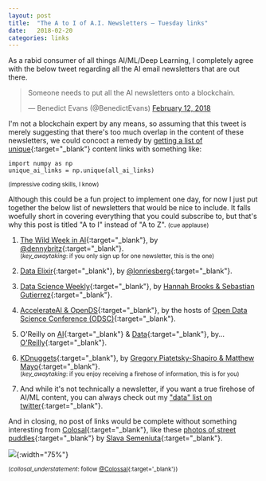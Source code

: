 ```yaml
---
layout: post
title:  "The A to I of A.I. Newsletters — Tuesday links"
date:   2018-02-20
categories: links
---
```


As a rabid consumer of all things AI/ML/Deep Learning, I completely agree with the below tweet regarding all the AI email newsletters that are out there. 

<blockquote class="twitter-tweet" data-lang="en"><p lang="en" dir="ltr">Someone needs to put all the AI newsletters onto a blockchain.</p>&mdash; Benedict Evans (@BenedictEvans) <a href="https://twitter.com/BenedictEvans/status/963134473167560704?ref_src=twsrc%5Etfw">February 12, 2018</a></blockquote>
<script async src="https://platform.twitter.com/widgets.js" charset="utf-8"></script>

I'm not a blockchain expert by any means, so assuming that this tweet is merely suggesting that there's too much overlap in the content of these newsletters, we could concoct a remedy by [getting a list of unique](https://www.geeksforgeeks.org/python-get-unique-values-list/){:target="_blank"} content links with something like: 

```
import numpy as np  
unique_ai_links = np.unique(all_ai_links)  
```
<small>(impressive coding skills, I know)</small>

Although this could be a fun project to implement one day, for now I just put together the below list of newsletters that would be nice to include. It falls woefully short in covering everything that you could subscribe to, but that's why this post is titled "A to I" instead of "A to Z".  <small>(cue applause)</small>

1. [The Wild Week in AI](https://www.getrevue.co/profile/wildml){:target="_blank"}, by [@dennybritz](https://twitter.com/dennybritz){:target="_blank"}.  
<small>(_key_awaytaking_: if you only sign up for one newsletter, this is the one)</small>

2. [Data Elixir](https://dataelixir.com/issues/170){:target="_blank"}, by [@lonriesberg](https://twitter.com/lonriesberg){:target="_blank"}.  

3. [Data Science Weekly](https://www.datascienceweekly.org/){:target="_blank"}, by [Hannah Brooks & Sebastian Gutierrez](https://www.datascienceweekly.org/about-us){:target="_blank"}.  

4. [AccelerateAI & OpenDS](https://opendatascience.com/news/){:target="_blank"}, by the hosts of [Open Data Science Conference (ODSC)](https://odsc.com/){:target="_blank"}.  

5. O'Reilly on [AI](http://www.oreilly.com/emails/newsletters/?display=preview#ai){:target="_blank"} & [Data](http://www.oreilly.com/emails/newsletters/?display=preview#data){:target="_blank"}, by... [O'Reilly](https://www.oreilly.com/){:target="_blank"}.  

6. [KDnuggets](https://www.kdnuggets.com/news/index.html){:target="_blank"}, by [Gregory Piatetsky-Shapiro & Matthew Mayo](https://www.kdnuggets.com/about/index.html){:target="_blank"}.  
<small>(_key_awaytaking_: if you enjoy receiving a firehose of information, this is for you)</small>

7. And while it's not technically a newsletter, if you want a true firehose of AI/ML content, you can always check out my ["data" list on twitter](https://twitter.com/kcbighuge/lists/data){:target="_blank"}.

And in closing, no post of links would be complete without something interesting from [Colosal](https://www.thisiscolossal.com/){:target="_blank"}, like these [photos of street puddles](https://www.thisiscolossal.com/2018/01/local-preacher-neon-puddles/){:target="_blank"} by [Slava Semeniuta](https://www.behance.net/thisset){:target="_blank"}.  

![](https://www.thisiscolossal.com/wp-content/uploads/2018/01/wet-neon-3.jpg){:width="75%"}

<small>(_collosal_understatement_: follow [@Colossal](https://twitter.com/Colossal){:target='_blank'})</small>  

